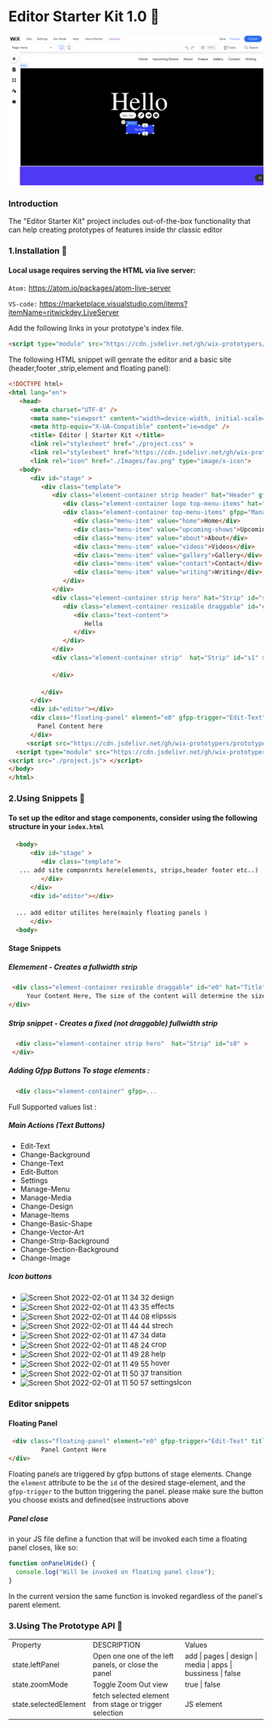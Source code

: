 # **Editor Starter Kit 1.0 🚀**

![screnshot](https://github.com/wix-prototypers/editor_starter-kit/blob/master/screenshot.png)

### **Introduction**

The "Editor Starter Kit" project includes out-of-the-box functionality that can help creating prototypes of
features inside thr classic editor

### **1.Installation 🔗**

#### Local usage requires serving the HTML via live server:

`Atom:`
https://atom.io/packages/atom-live-server

`VS-code:`
https://marketplace.visualstudio.com/items?itemName=ritwickdey.LiveServer

Add the following links in your prototype's index file.

```HTML
<script type="module" src="https://cdn.jsdelivr.net/gh/wix-prototypers/editor_starter-kit@1.2.0-beta/src/App.js" />

```

The following HTML snippet will genrate the editor and a basic site (header,footer ,strip,element and floating panel):

```HTML
<!DOCTYPE html>
<html lang="en">
   <head>
      <meta charset="UTF-8" />
      <meta name="viewport" content="width=device-width, initial-scale=1.0" />
      <meta http-equiv="X-UA-Compatible" content="ie=edge" />
      <title> Editor | Starter Kit </title>
      <link rel="stylesheet" href="./project.css" >
      <link rel="stylesheet" href="https://cdn.jsdelivr.net/gh/wix-prototypers/prototypers_prototype-panel@2/dist/prototypePanel.css">
      <link rel="icon" href="./Images/fav.png" type="image/x-icon">
   <body>
      <div id="stage" >
         <div class="template">
            <div class="element-container strip header" hat="Header" gfpp="Manage-Items animation">
               <div class="element-container logo top-menu-items" hat="Text"><span>Hello</span></div>
               <div class="element-container top-menu-items" gfpp="Manage-Menu Navigate layout design animation help" hat="Horizontal Menu">
                  <div class="menu-item" value="home">Home</div>
                  <div class="menu-item" value="upcoming-shows">Upcoming Shows</div>
                  <div class="menu-item" value="about">About</div>
                  <div class="menu-item" value="videos">Videos</div>
                  <div class="menu-item" value="gallery">Gallery</div>
                  <div class="menu-item" value="contact">Contact</div>
                  <div class="menu-item" value="writing">Writing</div>
               </div>
            </div>
            <div class="element-container strip hero" hat="Strip" id="s0" >
               <div class="element-container resizable draggable" id="e0" hat="Title" gfpp="Edit-Text animation design help">
                  <div class="text-content">
                     Hello
                  </div>
               </div>
            </div>
            <div class="element-container strip"  hat="Strip" id="s1" >

            </div>

         </div>
      </div>
      <div id="editor"></div>
      <div class="floating-panel" element="e0" gfpp-trigger="Edit-Text" title="Hello Panel" >
        Panel Content here
      </div>
     <script src="https://cdn.jsdelivr.net/gh/wix-prototypers/prototypers_prototype-panel@2/dist/prototypePanel.js"></script>
  <script type="module" src="https://cdn.jsdelivr.net/gh/wix-prototypers/editor_starter-kit@1.2.0-beta/src/App.js"> </script>
<script src="./project.js"> </script>
</body>
</html>

```

### **2.Using Snippets 🔗**

#### To set up the editor and stage components, consider using the following structure in your `index.html`

```HTML
  <body>
      <div id="stage" >
         <div class="template">
   ... add site componrnts here(elements, strips,header footer etc..)
         </div>
      </div>
      <div id="editor"></div>

  ... add editor utilites here(mainly floating panels )
      </div>
  <body>
```

#### Stage Snippets

##### Elemement - Creates a fullwidth strip

```HTML
 <div class="element-container resizable draggable" id="e0" hat="Title" gfpp="Edit-Text animation design help" style="top:50px; left:30px;">
     Your Content Here, The size of the content will determine the size of the container
</div>
```

##### Strip snippet - Creates a fixed (not draggable) fullwidth strip

```HTML
  <div class="element-container strip hero"  hat="Strip" id="s0" >
 </div>
```

##### Adding Gfpp Buttons To stage elements :

```HTML
  <div class="element-container" gfpp=...
```

Full Supported values list :

##### Main Actions (Text Buttons)

- Edit-Text
- Change-Background
- Change-Text
- Edit-Button
- Settings
- Manage-Menu
- Manage-Media
- Change-Design
- Manage-Items
- Change-Basic-Shape
- Change-Vector-Art
- Change-Strip-Background
- Change-Section-Background
- Change-Image

##### Icon buttons

- <img width="40" height="40" align="center" alt="Screen Shot 2022-02-01 at 11 34 32" src="https://user-images.githubusercontent.com/61973635/151944350-dfa9041b-1713-43c4-b1ce-daa12d113658.png" style="top:50px;"> design
- <img width="40" height="40" align="center" alt="Screen Shot 2022-02-01 at 11 43 35" src="https://user-images.githubusercontent.com/61973635/151945687-08d8ff45-28db-4b58-97ae-a27ae77a45b1.png"> effects
- <img width="40" height="40" align="center" alt="Screen Shot 2022-02-01 at 11 44 08" src="https://user-images.githubusercontent.com/61973635/151945757-aed9a233-6262-437f-976b-3e2ecacc354a.png"> elipssis
- <img width="40" height="40" align="center" alt="Screen Shot 2022-02-01 at 11 44 44" src="https://user-images.githubusercontent.com/61973635/151945862-5f37d349-1c59-4db3-83ae-58df9f326e9e.png"> strech
- <img width="40" height="40" align="center" alt="Screen Shot 2022-02-01 at 11 47 34" src="https://user-images.githubusercontent.com/61973635/151946324-9dea81c9-b210-428e-a5e3-f3a7bf88bcfd.png"> data
- <img  width="40" height="40" align="center"  alt="Screen Shot 2022-02-01 at 11 48 24" src="https://user-images.githubusercontent.com/61973635/151946468-65db25a7-44ab-447e-9306-cc98c28dff6b.png"> crop
- <img  width="40" height="40" align="center"  alt="Screen Shot 2022-02-01 at 11 49 28" src="https://user-images.githubusercontent.com/61973635/151946649-41c37393-e3ad-46ca-9e31-4695de9e5c89.png"> help
- <img  width="40" height="40" align="center"  alt="Screen Shot 2022-02-01 at 11 49 55" src="https://user-images.githubusercontent.com/61973635/151946720-d7ba7bac-4593-40d9-81a3-cfd69d27b60f.png"> hover
- <img  width="40" height="40" align="center"  alt="Screen Shot 2022-02-01 at 11 50 37" src="https://user-images.githubusercontent.com/61973635/151946832-1aabd683-419f-44cf-9bc4-f3983b9073b4.png"> transition
- <img  width="40" height="40" align="center"  alt="Screen Shot 2022-02-01 at 11 50 57" src="https://user-images.githubusercontent.com/61973635/151946883-db21cac4-8437-4801-bc28-d7287076aa28.png"> settingsIcon

### Editor snippets

#### Floating Panel

```HTML
 <div class="floating-panel" element="e0" gfpp-trigger="Edit-Text" title="Hello Panel" >
         Panel Content Here
</div>
```

Floating panels are triggered by gfpp buttons of stage elements.
Change the `element` attribute to be the `id` of the desired stage-element, and the `gfpp-trigger` to the button triggering the panel.
please make sure the button you choose exists and defined(see instructions above

##### Panel close

in your JS file define a function that will be invoked each time a floating panel closes, like so:

```JavaScript
function onPanelHide() {
  console.log("Will be invoked on floating panel close");
}
```

In the current version the same function is invoked regardless of the panel's parent element.

### **3.Using The Prototype API 🔗**

<table>
  <tr>
   <td>
    Property
   </td>

   <td>
    DESCRIPTION
   </td>
   <td>
    Values
   </td>
  </tr>
  <tr>
   <td>
      state.leftPanel
   </td>

   <td>Open one one of the left panels, or close the panel
   </td>
   <td>
  add | pages | design | media | apps | bussiness | false
   </td>
  </tr>
  <tr>
     <td>state.zoomMode

   </td>
   <td>Toggle Zoom Out view
   </td>
   <td>
     true | false 
   </td>
  </tr>

  <tr>
     <td>state.selectedElement

   </td>
   <td> fetch selected element from stage or trigger selection
   </td>
   <td>
  JS element
   </td>
  </tr>
  
</table>
